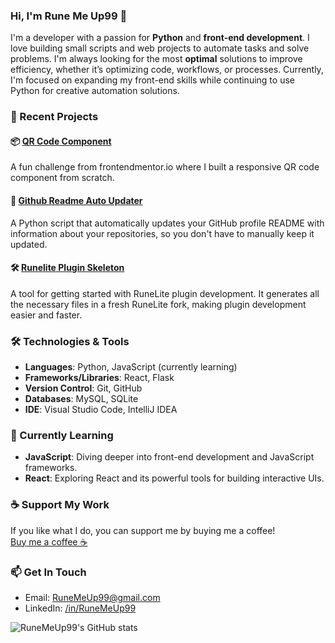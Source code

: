 ### Hi, I'm Rune Me Up99 👋

I'm a developer with a passion for **Python** and **front-end development**. I love building small scripts and web projects to automate tasks and solve problems. I'm always looking for the most **optimal** solutions to improve efficiency, whether it’s optimizing code, workflows, or processes. Currently, I'm focused on expanding my front-end skills while continuing to use Python for creative automation solutions.

### 🚀 Recent Projects

#### 📦 [QR Code Component](https://github.com/RuneMeUp99/Frontend-Mentor-QR-code-component)  
A fun challenge from frontendmentor.io where I built a responsive QR code component from scratch.

#### 🐍 [Github Readme Auto Updater](https://github.com/RuneMeUp99/github-readme-auto-update)  
A Python script that automatically updates your GitHub profile README with information about your repositories, so you don't have to manually keep it updated.

#### 🛠️ [Runelite Plugin Skeleton](https://github.com/RuneMeUp99/runelite-plugin-skeleton)  
A tool for getting started with RuneLite plugin development. It generates all the necessary files in a fresh RuneLite fork, making plugin development easier and faster.

### 🛠️ Technologies & Tools

- **Languages**: Python, JavaScript (currently learning)
- **Frameworks/Libraries**: React, Flask
- **Version Control**: Git, GitHub
- **Databases**: MySQL, SQLite
- **IDE**: Visual Studio Code, IntelliJ IDEA

### 🌱 Currently Learning

- **JavaScript**: Diving deeper into front-end development and JavaScript frameworks.
- **React**: Exploring React and its powerful tools for building interactive UIs.

### ☕ Support My Work

If you like what I do, you can support me by buying me a coffee!  
[Buy me a coffee ☕](https://buymeacoffee.com/runemeup99)

### 📫 Get In Touch

- Email: [RuneMeUp99@gmail.com](mailto:runemeup99@gmail.coml@gmail.com)
- LinkedIn: [/in/RuneMeUp99](https://www.linkedin.com/in/runemeup99)

![RuneMeUp99's GitHub stats](https://github-readme-stats.vercel.app/api?username=RuneMeUp99&show_icons=true&hide_title=true)
